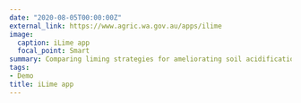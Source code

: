```yaml
---
date: "2020-08-05T00:00:00Z"
external_link: https://www.agric.wa.gov.au/apps/ilime
image:
  caption: iLime app 
  focal_point: Smart
summary: Comparing liming strategies for ameliorating soil acidification on your farm.
tags:
- Demo
title: iLime app
---
```

